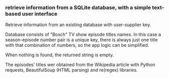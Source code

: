 ### retrieve information from a SQLite database, with a simple text-based user interface

Retrieve information from an existing database with user-supplier key.

Database consists of "Bosch" TV show episode titles names. In this case a season-episode number pair is a unique key, there is always just one title with that combination of numbers, so the app logic can be simplified.

When nothing is found, the returned string is empty.

The episodes' titles wer obtained from the Wikipedia article with Python requests, BeautifulSoup (HTML parsing) and re(regex) libraries.